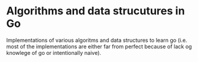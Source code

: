 # Algorithms and data strucutures in Go
Implementations of various algoritms and data structures to learn go (i.e. most of the implementations are either far from perfect because of lack og knowlege of go or intentionally naive).

